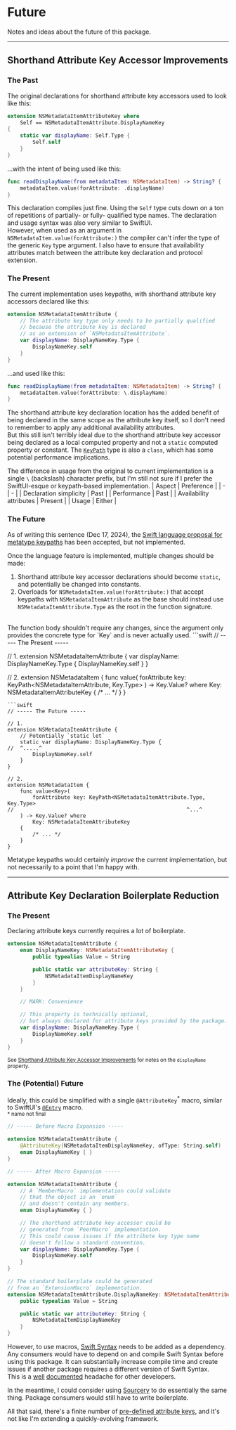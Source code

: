 #  Future

Notes and ideas about the future of this package.

---


## Shorthand Attribute Key Accessor Improvements

### The Past

The original declarations for shorthand attribute key accessors used to look like this:
```swift
extension NSMetadataItemAttributeKey where
	Self == NSMetadataItemAttribute.DisplayNameKey
{
	static var displayName: Self.Type {
		Self.self
	}
}
```
...with the intent of being used like this:
```swift
func readDisplayName(from metadataItem: NSMetadataItem) -> String? {
	metadataItem.value(forAttribute: .displayName)
}
```

This declaration compiles just fine.
Using the `Self` type cuts down on a ton of repetitions of partially- or fully- qualified type names.
The declaration and usage syntax was also very similar to SwiftUI.
<br/>
However, when used as an argument in `NSMetadataItem.value(forAttribute:)` the compiler
can't infer the type of the generic `Key` type argument.
I also have to ensure that availability attributes match
between the attribute key declaration and protocol extension.


### The Present

The current implementation uses keypaths, with shorthand attribute key accessors declared like this:
```swift
extension NSMetadataItemAttribute {
	// The attribute key type only needs to be partially qualified
	// because the attribute key is declared
	// as an extension of `NSMetadataItemAttribute`.
	var displayName: DisplayNameKey.Type {
		DisplayNameKey.self
	}
}
```
...and used like this:
```swift
func readDisplayName(from metadataItem: NSMetadataItem) -> String? {
	metadataItem.value(forAttribute: \.displayName)
}
```
The shorthand attribute key declaration location has the added benefit
of being declared in the same scope as the attribute key itself,
so I don't need to remember to apply any additional availability attributes.
<br/>
But this still isn't terribly ideal due to the shorthand attribute key accessor
being declared as a local computed property
and not a `static` computed property or constant.
The [`KeyPath`](https://developer.apple.com/documentation/swift/keypath) type is also a `class`, which has
some potential performance implications.

The difference in usage from the original to current implementation is
a single `\` (backslash) character prefix, but I'm still not sure
if I prefer the SwiftUI-esque or keypath-based implementation.
| Aspect | Preference |
| - | - |
| Declaration simplicity | Past |
| Performance | Past |
| Availability attributes | Present |
| Usage | Either |


### The Future

As of writing this sentence (Dec 17, 2024), the
[Swift language proposal for metatype keypaths](https://github.com/swiftlang/swift-evolution/blob/main/proposals/0438-metatype-keypath.md)
has been accepted, but not implemented.

Once the language feature is implemented, multiple changes should be made:
1. Shorthand attribute key accessor declarations should become `static`, and potentially be changed into constants.
2. Overloads for `NSMetadataItem.value(forAttribute:)` that accept keypaths with
`NSMetadataItemAttribute` as the base should instead use
`NSMetadataItemAttribute.Type` as the root in the function signature.
<br/>
The function body shouldn't require any changes,
since the argument only provides the concrete type for `Key`
and is never actually used.
```swift
// ----- The Present -----

// 1.
extension NSMetadataItemAttribute {
	var displayName: DisplayNameKey.Type {
		DisplayNameKey.self
	}
}

// 2.
extension NSMetadataItem {
	func value<Key>(
		forAttribute key: KeyPath<NSMetadataItemAttribute, Key.Type>
	) -> Key.Value? where
		Key: NSMetadataItemAttributeKey
	{
		/* ... */
	}
}
```
```swift
// ----- The Future -----

// 1.
extension NSMetadataItemAttribute {
	// Potentially `static let`
	static var displayName: DisplayNameKey.Type {
//	^.....^
		DisplayNameKey.self
	}
}

// 2.
extension NSMetadataItem {
	func value<Key>(
		forAttribute key: KeyPath<NSMetadataItemAttribute.Type, Key.Type>
//														 ^...^
	) -> Key.Value? where
		Key: NSMetadataItemAttributeKey
	{
		/* ... */
	}
}
```

Metatype keypaths would certainly *improve* the current implementation,
but not necessarily to a point that I'm happy with.

---


## Attribute Key Declaration Boilerplate Reduction

### The Present

Declaring attribute keys currently requires a lot of boilerplate.
```swift
extension NSMetadataItemAttribute {
	enum DisplayNameKey: NSMetadataItemAttributeKey {
		public typealias Value = String

		public static var attributeKey: String {
			NSMetadataItemDisplayNameKey
		}
	}

	// MARK: Convenience

	// This property is technically optional,
	// but always declared for attribute keys provided by the package.
	var displayName: DisplayNameKey.Type {
		DisplayNameKey.self
	}
}
```
<sup>See
[Shorthand Attribute Key Accessor Improvements](#shorthand-attribute-key-accessor-improvements)
for notes on the `displayName` property.</sup>


### The (Potential) Future

Ideally, this could be simplified with a single `@AttributeKey`<sup>\*</sup> macro,
similar to SwiftUI's
[`@Entry`](https://developer.apple.com/documentation/swiftui/entry())
macro.
<br/>
<sup>\* name not final</sup>
```swift
// ----- Before Macro Expansion -----

extension NSMetadataItemAttribute {
	@AttributeKey(NSMetadataItemDisplayNameKey, ofType: String.self)
	enum DisplayNameKey { }
}
```
```swift
// ----- After Macro Expansion -----

extension NSMetadataItemAttribute {
	// A `MemberMacro` implementation could validate
	// that the object is an `enum`
	// and doesn't contain any members.
	enum DisplayNameKey { }

	// The shorthand attribute key accessor could be
	// generated from `PeerMacro` implementation.
	// This could cause issues if the attribute key type name
	// doesn't follow a standard convention.
	var displayName: DisplayNameKey.Type {
		DisplayNameKey.self
	}
}

// The standard boilerplate could be generated
// from an `ExtensionMacro` implementation.
extension NSMetadataItemAttribute.DisplayNameKey: NSMetadataItemAttributeKey {
	public typealias Value = String

	public static var attributeKey: String {
		NSMetadataItemDisplayNameKey
	}
}
```
However, to use macros,
[Swift Syntax](https://github.com/swiftlang/swift-syntax)
needs to be added as a dependency.
<br/>
Any consumers would have to depend on
and compile Swift Syntax before using this package.
It can substantially increase compile time
and create issues if another package requires
a different version of Swift Syntax.
<br/>
This is a
<ins>[well](https://forums.swift.org/t/compilation-extremely-slow-since-macros-adoption/67921)</ins>
<ins>[documented](https://forums.swift.org/t/macro-adoption-concerns-around-swiftsyntax/66588)</ins>
headache for other developers.

In the meantime, I could consider using
[Sourcery](https://github.com/krzysztofzablocki/Sourcery)
to do essentially the same thing.
Package consumers would still have to write boilerplate.

All that said, there's a finite number of
[pre-defined attribute keys](https://developer.apple.com/documentation/foundation/nsmetadataitem#1681152),
and it's not like I'm extending a quickly-evolving framework.
